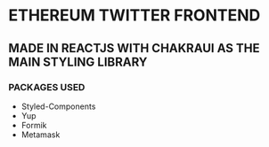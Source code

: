 # ETHEREUM TWITTER FRONTEND 

## MADE IN REACTJS WITH CHAKRAUI AS THE MAIN STYLING LIBRARY

### PACKAGES USED
- Styled-Components
- Yup
- Formik
- Metamask